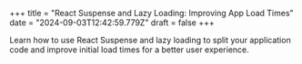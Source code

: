 +++
title = "React Suspense and Lazy Loading: Improving App Load Times"
date = "2024-09-03T12:42:59.779Z"
draft = false
+++

  Learn how to use React Suspense and lazy loading to split your application code and improve initial load times for a better user experience.
        